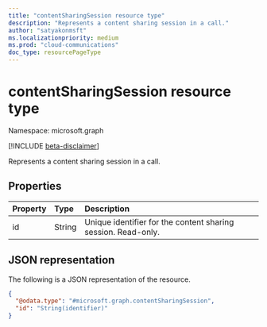 ```yaml
---
title: "contentSharingSession resource type"
description: "Represents a content sharing session in a call."
author: "satyakonmsft"
ms.localizationpriority: medium
ms.prod: "cloud-communications"
doc_type: resourcePageType
---
```


# contentSharingSession resource type

Namespace: microsoft.graph

[!INCLUDE [beta-disclaimer](../../includes/beta-disclaimer.md)]

Represents a content sharing session in a call.

## Properties
|Property                 |Type                      |Description                                                                        |
|:---                     |:---                      |:---                                                                               |
| id                      | String                   | Unique identifier for the content sharing session. Read-only. |

## JSON representation
The following is a JSON representation of the resource.
<!-- {
  "blockType": "resource",
  "@odata.type": "microsoft.graph.contentSharingSession"
}
-->
``` json
{
  "@odata.type": "#microsoft.graph.contentSharingSession",
  "id": "String(identifier)"
}
```
